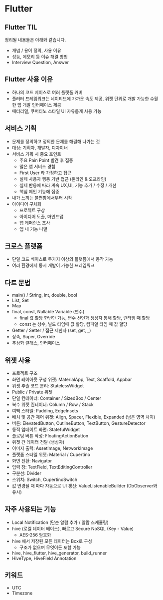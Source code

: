 # Flutter
## Flutter TIL

정리될 내용들은 아래와 같습니다.

- 개념 / 용어 정의, 사용 이유
- 성능, 메모리 등 이슈 해결 방법
- Interview Question, Answer

## Flutter 사용 이유

- 하나의 코드 베이스로 여러 플랫폼 커버
- 플러터 프레임워크는 네이티브에 가까운 속도 제공, 위젯 단위로 개발 가능한 수월한 앱 개발 인터페이스 제공
- 매터리얼, 쿠퍼티노 스타일 UI 자유롭게 사용 가능

## 서비스 기획

- 문제를 정의하고 정의한 문제를 해결해 나가는 것
- 대상: 기획자, 개발자, 디자이너
- 서비스 기획 시 중요 포인트
  - 주요 Pain Point 발견 후 집중
  - 많은 앱 서비스 경험
  - First User 라 가정하고 접근
  - 실제 사용자 행동 기반 접근 (온라인 & 오프라인)
  - 실제 반응에 따라 계속 UX,UI, 기능 추가 / 수정 / 개선
  - 핵심 메인 기능에 집중
- 내가 느끼는 불편함에서부터 시작
- 아이디어 구체화
  - 프로젝트 구상
  - 아이디어 도출, 마인드맵
  - 앱 레퍼런스 조사
  - 앱 내 기능 나열

## 크로스 플랫폼

- 단일 코드 베이스로 두가지 이상의 플랫폼에서 동작 가능
- 여러 환경에서 동시 개발이 가능한 프레임워크

## 다트 문법

- main() / String, int, double, bool
- List, Set
- Map
- final, const, Nullable Variable (변수)
  - final 값 할당 한번만 가능, 변수 선언과 생성자 통해 할당, 런타임 때 할당
  - const 는 상수, 빌드 타임때 값 할당, 컴파일 타임 때 값 할당
- Getter / Setter / 접근 제한자 (set, get, _)
- 상속, Super, Override
- 추상화 클래스, 인터페이스

## 위젯 사용

- 프로젝트 구조
- 화면 레이아웃 구성 위젯: MaterialApp, Text, Scaffold, Appbar
- 위젯 추출 코드 분리: StatelessWidget
- Public / Private 위젯
- 단일 컨테이너: Container / SizedBox / Center
- 복수 위젯 컨테이너: Column / Row / Stack
- 여백 스타일: Padding, EdgeInsets
- 배치 및 공간 제어 위젯: Align, Spacer, Flexible, Expanded (남은 영역 차지)
- 버튼: ElevatedButton, OutlineButton, TextButton, GestureDetector
- 동적 업데이트 화면: StatefulWidget
- 플로팅 버튼 작성: FloatingActionButton
- 위젯 간 데이터 전달 (생성자)
- 이미지 출력: AssetImage, NetworkImage
- 플랫폼 스타일 위젯: Material / Cupertino
- 화면 전환: Navigator
- 입력 창: TextField, TextEditingController
- 구분선: Divider
- 스위치: Switch, CupertinoSwitch
- 값 변경될 때 마다 자동으로 UI 갱신: ValueListenableBuilder (DbObserver와 유사)

## 자주 사용되는 기능

- Local Notification (단순 알람 추가 / 알람 스케쥴링)
- hive (로컬 데이터 베이스), 빠르고 Secure NoSQL (Key - Value)
  - AES-256 암호화
- hive 에서 저장된 모든 데이터는 Box로 구성
  - 구조가 없으며 무엇이든 포함 가능
- hive, hive_flutter, hive_generator, build_runner
- HiveType, HiveField Annotation

## 키워드

- UTC
- Timezone
